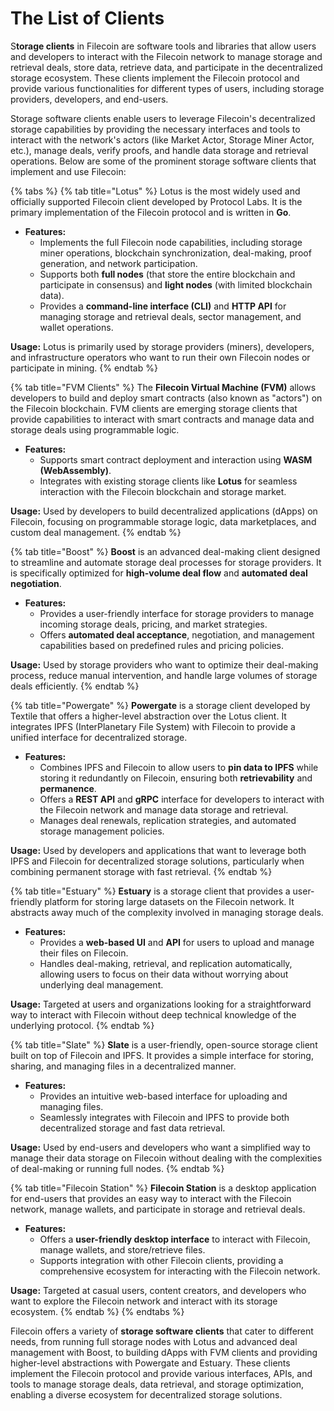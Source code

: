 # The List of Clients

S**torage clients** in Filecoin are software tools and libraries that allow users and developers to interact with the Filecoin network to manage storage and retrieval deals, store data, retrieve data, and participate in the decentralized storage ecosystem. These clients implement the Filecoin protocol and provide various functionalities for different types of users, including storage providers, developers, and end-users.

Storage software clients enable users to leverage Filecoin's decentralized storage capabilities by providing the necessary interfaces and tools to interact with the network's actors (like Market Actor, Storage Miner Actor, etc.), manage deals, verify proofs, and handle data storage and retrieval operations. Below are some of the prominent storage software clients that implement and use Filecoin:

{% tabs %}
{% tab title="Lotus" %}
Lotus is the most widely used and officially supported Filecoin client developed by Protocol Labs. It is the primary implementation of the Filecoin protocol and is written in **Go**.

* **Features:**
  * Implements the full Filecoin node capabilities, including storage miner operations, blockchain synchronization, deal-making, proof generation, and network participation.
  * Supports both **full nodes** (that store the entire blockchain and participate in consensus) and **light nodes** (with limited blockchain data).
  * Provides a **command-line interface (CLI)** and **HTTP API** for managing storage and retrieval deals, sector management, and wallet operations.

**Usage:** Lotus is primarily used by storage providers (miners), developers, and infrastructure operators who want to run their own Filecoin nodes or participate in mining.
{% endtab %}

{% tab title="FVM Clients" %}
The **Filecoin Virtual Machine (FVM)** allows developers to build and deploy smart contracts (also known as "actors") on the Filecoin blockchain. FVM clients are emerging storage clients that provide capabilities to interact with smart contracts and manage data and storage deals using programmable logic.

* **Features:**
  * Supports smart contract deployment and interaction using **WASM (WebAssembly)**.
  * Integrates with existing storage clients like **Lotus** for seamless interaction with the Filecoin blockchain and storage market.

**Usage:** Used by developers to build decentralized applications (dApps) on Filecoin, focusing on programmable storage logic, data marketplaces, and custom deal management.
{% endtab %}

{% tab title="Boost" %}
**Boost** is an advanced deal-making client designed to streamline and automate storage deal processes for storage providers. It is specifically optimized for **high-volume deal flow** and **automated deal negotiation**.

* **Features:**
  * Provides a user-friendly interface for storage providers to manage incoming storage deals, pricing, and market strategies.
  * Offers **automated deal acceptance**, negotiation, and management capabilities based on predefined rules and pricing policies.

**Usage:** Used by storage providers who want to optimize their deal-making process, reduce manual intervention, and handle large volumes of storage deals efficiently.
{% endtab %}

{% tab title="Powergate" %}
**Powergate** is a storage client developed by Textile that offers a higher-level abstraction over the Lotus client. It integrates IPFS (InterPlanetary File System) with Filecoin to provide a unified interface for decentralized storage.

* **Features:**
  * Combines IPFS and Filecoin to allow users to **pin data to IPFS** while storing it redundantly on Filecoin, ensuring both **retrievability** and **permanence**.
  * Offers a **REST API** and **gRPC** interface for developers to interact with the Filecoin network and manage data storage and retrieval.
  * Manages deal renewals, replication strategies, and automated storage management policies.

**Usage:** Used by developers and applications that want to leverage both IPFS and Filecoin for decentralized storage solutions, particularly when combining permanent storage with fast retrieval.
{% endtab %}

{% tab title="Estuary" %}
**Estuary** is a storage client that provides a user-friendly platform for storing large datasets on the Filecoin network. It abstracts away much of the complexity involved in managing storage deals.

* **Features:**
  * Provides a **web-based UI** and **API** for users to upload and manage their files on Filecoin.
  * Handles deal-making, retrieval, and replication automatically, allowing users to focus on their data without worrying about underlying deal management.

**Usage:** Targeted at users and organizations looking for a straightforward way to interact with Filecoin without deep technical knowledge of the underlying protocol.
{% endtab %}

{% tab title="Slate" %}
**Slate** is a user-friendly, open-source storage client built on top of Filecoin and IPFS. It provides a simple interface for storing, sharing, and managing files in a decentralized manner.

* **Features:**
  * Provides an intuitive web-based interface for uploading and managing files.
  * Seamlessly integrates with Filecoin and IPFS to provide both decentralized storage and fast data retrieval.

**Usage:** Used by end-users and developers who want a simplified way to manage their data storage on Filecoin without dealing with the complexities of deal-making or running full nodes.
{% endtab %}

{% tab title="Filecoin Station" %}
**Filecoin Station** is a desktop application for end-users that provides an easy way to interact with the Filecoin network, manage wallets, and participate in storage and retrieval deals.

* **Features:**
  * Offers a **user-friendly desktop interface** to interact with Filecoin, manage wallets, and store/retrieve files.
  * Supports integration with other Filecoin clients, providing a comprehensive ecosystem for interacting with the Filecoin network.

**Usage:** Targeted at casual users, content creators, and developers who want to explore the Filecoin network and interact with its storage ecosystem.
{% endtab %}
{% endtabs %}

Filecoin offers a variety of **storage software clients** that cater to different needs, from running full storage nodes with Lotus and advanced deal management with Boost, to building dApps with FVM clients and providing higher-level abstractions with Powergate and Estuary. These clients implement the Filecoin protocol and provide various interfaces, APIs, and tools to manage storage deals, data retrieval, and storage optimization, enabling a diverse ecosystem for decentralized storage solutions.
